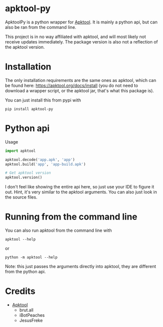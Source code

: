 # apktool-py

ApktoolPy is a python wrapper for [Apktool](https://apktool.org/). It is mainly a python api, but can also be ran from the command line.

This project is in no way affiliated with apktool, and will most likely not receive updates immediately. The package version is also not a reflection of the apktool version.

# Installation

The only installation requirements are the same ones as apktool, which can be found here: https://apktool.org/docs/install (you do not need to download a wrapper script, or the apktool jar, that's what this package is).

You can just install this from pypi with

```
pip install apktool-py
```

# Python api

Usage

```python
import apktool

apktool.decode('app.apk', 'app')
apktool.build('app', 'app-build.apk')

# Get apktool version
apktool.version()
```

I don't feel like showing the entire api here, so just use your IDE to figure it out. Hint, it's very similar to the apktool arguments. You can also just look in the source files.

# Running from the command line

You can also run apktool from the command line with

```
apktool --help
```

or

```
python -m apktool --help
```

Note: this just passes the arguments directly into apktool, they are different from the python api.

# Credits
- [Apktool](https://apktool.org/)
  - brut.all
  - iBotPeaches
  - JesusFreke
